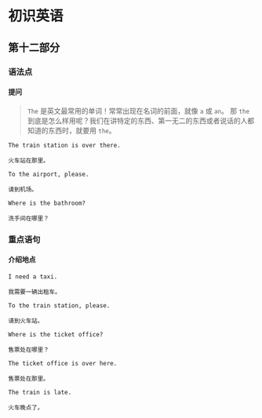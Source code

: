 # 初识英语

## 第十二部分

### 语法点

#### 提问

> `The` 是英文最常用的单词！常常出现在名词的前面，就像 `a` 或 `an`。
> 那 `the` 到底是怎么样用呢？我们在讲特定的东西、第一无二的东西或者说话的人都知道的东西时，就要用 `the`。

```text
The train station is over there.

火车站在那里。
```

```text
To the airport, please.

请到机场。
```

```text
Where is the bathroom?

洗手间在哪里？
```

### 重点语句

#### 介绍地点

```text
I need a taxi.

我需要一辆出租车。
```

```text
To the train station, please.

请到火车站。
```

```text
Where is the ticket office?

售票处在哪里？
```

```text
The ticket office is over here.

售票处在那里。
```

```text
The train is late.

火车晚点了。
```

